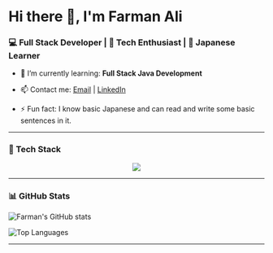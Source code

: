# Hi there 👋, I'm Farman Ali  
### 💻 Full Stack Developer | 🧠 Tech Enthusiast | 🏮 Japanese Learner

- 🌱 I’m currently learning: **Full Stack Java Development**
- 📫 Contact me: [Email](mailto:fa.xzn080@gmail.com) | [LinkedIn](https://linkedin.com/in/farman--ali)

- ⚡ Fun fact: I know basic Japanese and can read and write some basic sentences in it.

---

### 🧰 Tech Stack

<p align="center">
  <img src="https://skillicons.dev/icons?i=java,javascript,python,mysql,git,vscode,idea,bash,linux" />
</p>


---

### 📊 GitHub Stats

![Farman's GitHub stats](https://github-readme-stats.vercel.app/api?username=farman-cloud&show_icons=true&theme=tokyonight)

![Top Languages](https://github-readme-stats.vercel.app/api/top-langs/?username=farman-cloud&layout=compact&theme=tokyonight)

---
